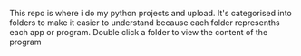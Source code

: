 This repo is where i do my python projects and upload. It's categorised into folders to make it easier to understand because each folder represenths each app or program.
Double click a folder to view the content of the program
